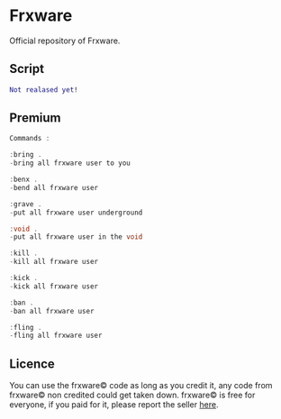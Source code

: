 # Frxware
Official repository of Frxware.

## Script


```lua
Not realased yet!
```

## Premium

```java
Commands : 

:bring .
-bring all frxware user to you

:benx .
-bend all frxware user

:grave . 
-put all frxware user underground

:void . 
-put all frxware user in the void

:kill . 
-kill all frxware user

:kick . 
-kick all frxware user

:ban .
-ban all frxware user

:fling .
-fling all frxware user
```

## Licence

You can use the frxware© code as long as you credit it, any code from frxware© non credited could get taken down.
frxware© is free for everyone, if you paid for it, please report the seller [here](discord.com).
